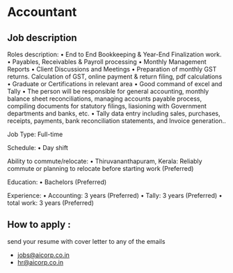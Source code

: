 # Accountant
## Job description

Roles description:
• End to End Bookkeeping & Year-End Finalization work.
• Payables, Receivables & Payroll processing
• Monthly Management Reports
• Client Discussions and Meetings
• Preparation of monthly GST returns. Calculation of GST, online payment & return filing, pdf calculations
• Graduate or Certifications in relevant area
• Good command of excel and Tally
• The person will be responsible for general accounting, monthly balance sheet reconciliations, managing accounts payable process, compiling documents for statutory filings, liasioning with Government departments and banks, etc.
• Tally data entry including sales, purchases, receipts, payments, bank reconciliation statements, and Invoice generation..

Job Type: Full-time

Schedule:
• Day shift

Ability to commute/relocate:
• Thiruvananthapuram, Kerala: Reliably commute or planning to relocate before starting work (Preferred)

Education:
• Bachelors (Preferred)

Experience:
• Accounting: 3 years (Preferred)
• Tally: 3 years (Preferred)
• total work: 3 years (Preferred)

## How to apply :
send your resume with cover letter to any of the emails
 - jobs@aicorp.co.in
 - hr@aicorp.co.in
